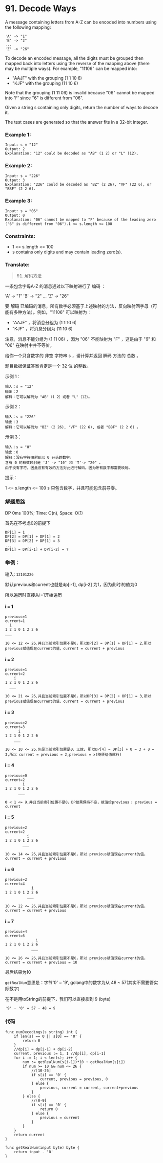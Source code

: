 # 91. Decode Ways

A message containing letters from A-Z can be encoded into numbers using the following mapping:

```
'A' -> "1"
'B' -> "2"
...
'Z' -> "26"
```

To decode an encoded message, all the digits must be grouped then mapped back into letters using the reverse of the mapping above (there may be multiple ways). For example, "11106" can be mapped into:

* "AAJF" with the grouping (1 1 10 6)
* "KJF" with the grouping (11 10 6)

Note that the grouping (1 11 06) is invalid because "06" cannot be mapped into 'F' since "6" is different from "06".

Given a string s containing only digits, return the number of ways to decode it.

The test cases are generated so that the answer fits in a 32-bit integer.



### Example 1:

```
Input: s = "12"
Output: 2
Explanation: "12" could be decoded as "AB" (1 2) or "L" (12).
```

### Example 2:

```
Input: s = "226"
Output: 3
Explanation: "226" could be decoded as "BZ" (2 26), "VF" (22 6), or "BBF" (2 2 6).
```

### Example 3:

```
Input: s = "06"
Output: 0
Explanation: "06" cannot be mapped to "F" because of the leading zero ("6" is different from "06").1 <= s.length <= 100
```

### Constraints:

* 1 <= s.length <= 100
* s contains only digits and may contain leading zero(s).

### Translate:

> 91. 解码方法

一条包含字母A-Z 的消息通过以下映射进行了 编码 ：

'A' -> "1"
'B' -> "2"
...
'Z' -> "26"

要 解码 已编码的消息，所有数字必须基于上述映射的方法，反向映射回字母（可能有多种方法）。例如，"11106" 可以映射为：

* "AAJF" ，将消息分组为 (1 1 10 6)
* "KJF" ，将消息分组为 (11 10 6)

注意，消息不能分组为 (1 11 06) ，因为 "06" 不能映射为 "F" ，这是由于 "6" 和 "06" 在映射中并不等价。

给你一个只含数字的 非空 字符串 s ，请计算并返回 解码 方法的 总数 。

题目数据保证答案肯定是一个 32 位 的整数。

示例 1：

```
输入：s = "12"
输出：2
解释：它可以解码为 "AB"（1 2）或者 "L"（12）。
```

示例 2：

```
输入：s = "226"
输出：3
解释：它可以解码为 "BZ" (2 26), "VF" (22 6), 或者 "BBF" (2 2 6) 。
```

示例 3：

```
输入：s = "0"
输出：0
解释：没有字符映射到以 0 开头的数字。
含有 0 的有效映射是 'J' -> "10" 和 'T'-> "20" 。
由于没有字符，因此没有有效的方法对此进行解码，因为所有数字都需要映射。
```

提示：

1 <= s.length <= 100
s 只包含数字，并且可能包含前导零。


### 解题思路

DP 0ms 100%; Time: O(n), Space: O(1)

首先在不考虑0的前提下

```
DP[1] = 1
DP[2] = DP[1] + DP[1] = 2
DP[3] = DP[2] + DP[1] = 3
...
DP[i] = DP[i-1] + DP[i-2] = ?
```

### 举例：

输入: `12101226`

默认previous和current也就是dp[i-1], dp[i-2] 为1，因为此时i的值为0

所以遍历时直接从i=1开始遍历

#### i = 1
```
previous=1
current=1
  i
1 2 1 0 1 2 2 6
___

10 <= 12 <= 26,并且当前索引位置不是0，所以DP[2] = DP[1] + DP[1] = 2,所以 previous赋值现在current的值，current = current + previous
```

#### i = 2

```
previous=1
current=2
    i
1 2 1 0 1 2 2 6
  ___

10 <= 21 <= 26,并且当前索引位置不是0，所以DP[3] = DP[2] + DP[1] = 3,所以 previous赋值现在current的值，current = current + previous
```

#### i = 3

```
previous=2
current=3
      i
1 2 1 0 1 2 2 6
    ___

10 <= 10 <= 26,但是当前索引位置是0，无效; 所以DP[4] = DP[3] + 0 = 3 + 0 = 3,所以 current = previous = 2,previous = x(随便给值就行)

```

#### i = 4

```
previous=0
current=2
        i
1 2 1 0 1 2 2 6
      ___

0 < 1 <= 9,并且当前索引位置不是0，DP结果保持不变，赋值给previous； previous = current
```

#### i = 5

```
previous=2
current=2
          i
1 2 1 0 1 2 2 6
        ___

10 <= 14 <= 26,并且当前索引位置不是0，所以 previous赋值现在current的值，current = current + previous
```

#### i = 6

```
previous=2
current=4
            i
1 2 1 0 1 2 2 6
          ___

10 <= 22 <= 26,并且当前索引位置不是0，所以 previous赋值现在current的值，current = current + previous
```

#### i = 7

```
previous=4
current=6
              i
1 2 1 0 1 2 2 6
            ___

10 <= 26 <= 26,并且当前索引位置不是0，所以 previous赋值现在current的值，current = current + previous = 10
```

最后结果为10


`getRealNum`意思是：字节'0' ~ '9', golang中的数字为从 48 ~ 57(其实不需要管实际数字)

在不是用toString的前提下，我们可以直接拿到 9 (byte)

```
'9' - '0' = 57 - 48 = 9
```

### 代码

```golang
func numDecodings(s string) int {
	if len(s) == 0 || s[0] == '0' {
		return 0
	}
	//dp[i] = dp[i-1] + dp[i-2]
	current, previous := 1, 1 //dp[i], dp[i-1]
	for i := 1; i < len(s); i++ {
		num := getRealNum(s[i-1])*10 + getRealNum(s[i])
		if num >= 10 && num <= 26 {
			//[10-26]
			if s[i] == '0' {
				current, previous = previous, 0
			} else {
				previous, current = current, current+previous
			}
		} else {
			//(0-9]
			if s[i] == '0' {
				return 0
			} else {
				previous = current
			}
		}
	}
	return current
}

func getRealNum(input byte) byte {
	return input - '0'
}
```